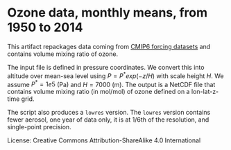 # Ozone data, monthly means, from 1950 to 2014

This artifact repackages data coming from [CMIP6 forcing datasets](https://www.wdc-climate.de/ui/cmip6?input=input4MIPs.CMIP6.CMIP.UReading.UReading-CCMI-1-0) and
contains volume mixing ratio of ozone.

The input file is defined in pressure coordinates. We convert this into altitude over mean-sea level
using $P = P^*exp(-z / H)$ with scale height $H$. We assume $P^* = 1e5$ (Pa) and $H = 7000$ (m). The output 
is a NetCDF file that contains volume mixing ratio (in mol/mol) of ozone defined on a lon-lat-z-time grid.

The script also produces a `lowres` version. The `lowres` version contains fewer
aerosol, one year of data only, it is at 1/6th of the resolution, and
single-point precision.


License: Creative Commons Attribution-ShareAlike 4.0 International
